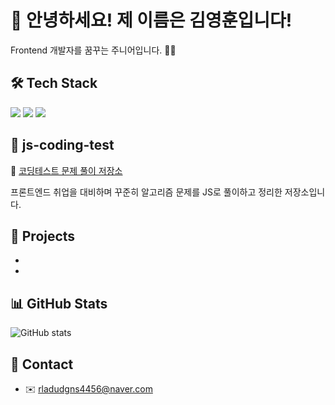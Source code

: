 
# 👋 안녕하세요! 제 이름은 김영훈입니다!
Frontend 개발자를 꿈꾸는 주니어입니다. 👨‍💻

## 🛠 Tech Stack
<p>
  <img src="https://img.shields.io/badge/HTML-E34F26?style=flat&logo=html5&logoColor=white"/>
  <img src="https://img.shields.io/badge/CSS-1572B6?style=flat&logo=css3&logoColor=white"/>
  <img src="https://img.shields.io/badge/JavaScript-F7DF1E?style=flat&logo=javascript&logoColor=black"/>
</p>

## 🧠 js-coding-test
  📁 [코딩테스트 문제 풀이 저장소](https://github.com/rladudgns4456/js-coding-test)

  프론트엔드 취업을 대비하며 꾸준히 알고리즘 문제를 JS로 풀이하고 정리한 저장소입니다.

## 📌 Projects
  -
  -
## 📊 GitHub Stats
![GitHub stats](https://github-readme-stats.vercel.app/api?username=rladudgns4456&show_icons=true&theme=dracula)

## 💬 Contact
  - ✉️ rladudgns4456@naver.com
